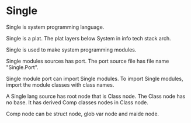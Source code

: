 # Single

Single is system programming language.

Single is a plat.
The plat layers below System in info tech stack arch.

Single is used to make system programming modules.

Single modules sources has port.
The port source file has file name "Single.Port".

Single module port can import Single modules.
To import Single modules, import the module classes with class names.

A Single lang source has root node that is Class node.
The Class node has no base.
It has derived Comp classes nodes in Class node.

Comp node can be struct node, glob var node and maide node.